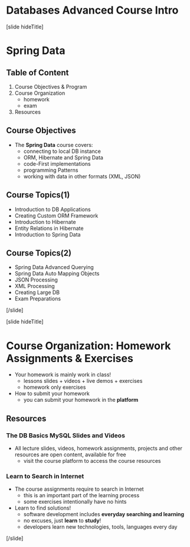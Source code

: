 # Databases Advanced Course Intro

[slide hideTitle]
# Spring Data

## Table of Content

1. Course Objectives & Program
2. Course Organization
   - homework
   - exam
3. Resources

## Course Objectives

- The **Spring Data** course covers:
  - connecting to local DB instance
  - ORM, Hibernate and Spring Data
  - code-First implementations
  - programming Patterns
  - working with data in other formats (XML, JSON)

## Course Topics(1)

- Introduction to DB Applications
- Creating Custom ORM Framework
- Introduction to Hibernate
- Entity Relations in Hibernate
- Introduction to Spring Data

## Course Topics(2)

- Spring Data Advanced Querying
- Spring Data Auto Mapping Objects
- JSON Processing
- XML Processing
- Creating Large DB
- Exam Preparations

[/slide]

[slide hideTitle]

# Course Organization: Homework Assignments & Exercises

- Your homework is mainly work in class!
  - lessons slides + videos + live demos + exercises
  - homework only exercises
- How to submit your homework
  - you can submit your homework in the **platform**

## Resources

### The DB Basics MySQL Slides and Videos

- All lecture slides, videos, homework assignments, projects and other resources are open content, available for free
  - visit the course platform to access the course resources

### Learn to Search in Internet

- The course assignments require to search in Internet
  - this is an important part of the learning process
  - some exercises intentionally have no hints
- Learn to find solutions!
  - software development includes **everyday searching and learning**
  - no excuses, just **learn** to **study**!
  - developers learn new technologies, tools, languages every day

[/slide]
